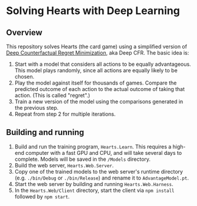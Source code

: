 # Solving Hearts with Deep Learning

## Overview

This repository solves Hearts (the card game) using a simplified version of [Deep Counterfactual Regret Minimization](https://arxiv.org/abs/1811.00164), aka Deep CFR. The basic idea is:

1. Start with a model that considers all actions to be equally advantageous. This model plays randomly, since all actions are equally likely to be chosen.
2. Play the model against itself for thousands of games. Compare the predicted outcome of each action to the actual outcome of taking that action. (This is called "regret".)
3. Train a new version of the model using the comparisons generated in the previous step.
4. Repeat from step 2 for multiple iterations.

## Building and running

1. Build and run the training program, `Hearts.Learn`. This requires a high-end computer with a fast GPU and CPU, and will take several days to complete. Models will be saved in the `/Models` directory.
2. Build the web server, `Hearts.Web.Server`.
3. Copy one of the trained models to the web server's runtime directory (e.g. `./bin/Debug` or `./bin/Release`) and rename it to `AdvantageModel.pt`.
4. Start the web server by building and running `Hearts.Web.Harness`.
5. In the `Hearts.Web/Client` directory, start the client via `npm install` followed by `npm start`.
